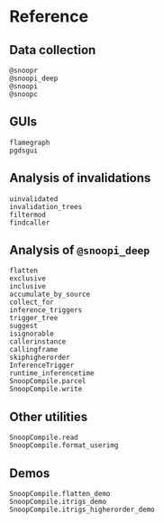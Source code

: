 # Reference

## Data collection

```@docs
@snoopr
@snoopi_deep
@snoopi
@snoopc
```

## GUIs

```@docs
flamegraph
pgdsgui
```

## Analysis of invalidations

```@docs
uinvalidated
invalidation_trees
filtermod
findcaller
```

## Analysis of `@snoopi_deep`

```@docs
flatten
exclusive
inclusive
accumulate_by_source
collect_for
inference_triggers
trigger_tree
suggest
isignorable
callerinstance
callingframe
skiphigherorder
InferenceTrigger
runtime_inferencetime
SnoopCompile.parcel
SnoopCompile.write
```

## Other utilities

```@docs
SnoopCompile.read
SnoopCompile.format_userimg
```

## Demos

```@docs
SnoopCompile.flatten_demo
SnoopCompile.itrigs_demo
SnoopCompile.itrigs_higherorder_demo
```
